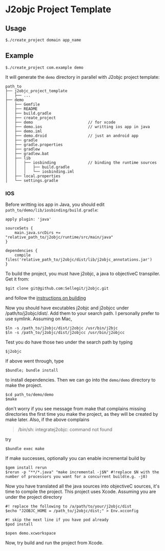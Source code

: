 # J2objc Project Template

## Usage

    $./create_project domain app_name

## Example

    $./create_project com.example demo

It will generate the `demo` directory in parallel with J2objc project template:

    path_to 
    ├── j2objc_project_template
    │   ├── ...
    ├── demo
    │   ├── Gemfile
    │   ├── README
    │   ├── build.gradle
    │   ├── create_project
    │   ├── demo                        // for xcode
    │   ├── demo.ios                    // writting ios app in java
    │   ├── demo.iml
    │   ├── demo.droid                  // just an android app
    │   ├── gradle
    │   ├── gradle.properties
    │   ├── gradlew
    │   ├── gradlew.bat
    │   ├── lib
    │   │   ├── iosbinding              // binding the runtime sources
    │   │   │   ├── build.gradle
    │   │   │   └── iosbinding.iml
    │   ├── local.properties
    │   └── settings.gradle

### IOS

Before writting ios app in Java, you should edit `path_to/demo/lib/iosbinding/build.gradle`:

    apply plugin: 'java'

    sourceSets {
        main.java.srcDirs += "relative_path_to/j2objc/runtime/src/main/java"
    }

    dependencies {
        compile files('relative_path_to/j2objc/dist/lib/j2objc_annotations.jar')
    }

To build the project, you must have j2objc, a java to objectiveC transpiler. Get it from:

    $git clone git@github.com:Sellegit/j2objc.git

and follow the [instructions on building](https://github.com/google/j2objc/wiki/Building-J2ObjC)

Now you should have excutables j2objc and j2objcc under /path/to/j2objc/dist/. Add them to your search path. I personally prefer to use symlink. Assuming on Mac,

    $ln -s /path_to/j2objc/dist/j2objc /usr/bin/j2bjc
    $ln -s /path_to/j2objc/dist/j2objcc /usr/bin/j2objcc  

Test you do have those two under the search path by typing

    $j2objc

If above went through, type 

    $bundle; bundle install

to install dependencies. Then we can go into the `demo/demo` directory to make the project.

    $cd path_to/demo/demo
    $make

don't worry if you see message from make that complains missing directories the first time you make the project, as they will be created by make later. Also, if the above complains 
> /bin/sh: integratej2objc: command not found

try

    $bundle exec make

If make successes, optionally you can enable incremental build by 

    $gem install rerun
    $rerun -p "**/*.java" "make incremental -j$N" #!replace $N with the number of processors you want for a concurrent build(e.g. -j8)


Now you have translated all the java sources into objectiveC sources, it's time to compile the project. This project uses Xcode.
Assuming you are under the project directory

    #! replace the following to /a/path/to/your/j2objc/dist
    $echo "J2OBJC_HOME = /path_to/j2objc/dist;" > Env.xcconfig

    #! skip the next line if you have pod already
    $pod install

    $open demo.xcworkspace

Now, try build and run the project from Xcode.
